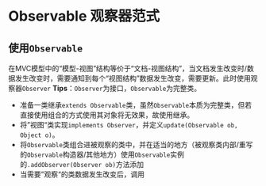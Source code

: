 # Observable 观察器范式
## 使用`Observable`
在MVC模型中的“模型-视图”结构等价于“文档-视图结构”，当文档发生改变时/数据发生改变时，需要通知到每个“视图结构”数据发生改变，需要更新。此时使用观察器`Observer`
**Tips**：`Observer`为接口，`Observable`为完整类。

- 准备一类继承`extends Observable`类，虽然`Observable`本质为完整类，但若直接使用组合的方式使用其对象将无效果，故使用继承。
- 将”视图“类实现`implements Observer`，并定义`update(Observable ob, Object o)`。
- 将`Observable`类组合进被观察的类中，并在适当的地方（被观察类内部/重写的`Observable`构造器/其他地方）使用`Observable`实例的`.addObserver(Observer ob)`方法添加
- 当需要”观察“的类数据发生改变后，调用